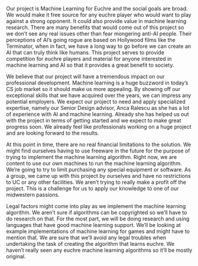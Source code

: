 Our project is Machine Learning for Euchre and the social goals are broad. We would make it free source for any euchre player who would want to play against a strong opponent. It could also provide value in machine learning research. There are many benefits that would come out of this project so we don’t see any real issues other than fear mongering anti-AI people. Their perceptions of AI’s going rogue are based on Hollywood films like the Terminator, when in fact, we have a long way to go before we can create an AI that can truly think like humans. This project serves to provide competition for euchre players and material for anyone interested in machine learning and AI so that it provides a great benefit to society.

We believe that our project will have a tremendous impact on our professional development. Machine learning is a huge buzzword in today’s CS job market so it should make us more appealing. By showing off our exceptional skills that we have acquired over the years, we can impress any potential employers. We expect our project to need and apply specialized expertise, namely our Senior Design advisor, Anca Ralescu as she has a lot of experience with AI and machine learning. Already she has helped us out with the project in terms of getting started and we expect to make great progress soon. We already feel like professionals working on a huge project and are looking forward to the results.

At this point in time, there are no real financial limitations to the solution. We might find ourselves having to use freeware in the future for the purpose of trying to implement the machine learning algorithm. Right now, we are content to use our own machines to run the machine learning algorithm. We’re going to try to limit purchasing any special equipment or software. As a group, we came up with this project by ourselves and have no restrictions to UC or any other facilities. We aren’t trying to really make a profit off the project. This is a challenge for us to apply our knowledge to one of our midwestern passions.

Legal factors might come into play as we implement the machine learning algorithm. We aren’t sure if algorithms can be copyrighted so we’ll have to do research on that. For the most part, we will be doing research and using languages that have good machine learning support. We’ll be looking at example implementations of machine learning for games and might have to mention that. We are sure that we’ll avoid any legal troubles when undertaking the task of creating the algorithm that learns euchre. We haven’t really seen any euchre machine learning algorithms so it’ll be mostly original.
